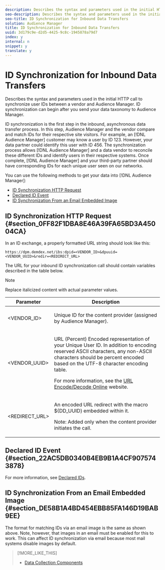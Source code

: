 ```yaml
---
description: Describes the syntax and parameters used in the initial HTTP call to synchronize user IDs between a vendor and Audience Manager. ID synchronization can begin after you send your data taxonomy to Audience Manager.
seo-description: Describes the syntax and parameters used in the initial HTTP call to synchronize user IDs between a vendor and Audience Manager. ID synchronization can begin after you send your data taxonomy to Audience Manager.
seo-title: ID Synchronization for Inbound Data Transfers
solution: Audience Manager
title: ID Synchronization for Inbound Data Transfers
uuid: 3d179c9e-d2d5-4425-9c8c-1945878a79d7
index: y
internal: n
snippet: y
translate: y
---
```


# ID Synchronization for Inbound Data Transfers

Describes the syntax and parameters used in the initial HTTP call to synchronize user IDs between a vendor and Audience Manager. ID synchronization can begin after you send your data taxonomy to Audience Manager.


<!-- c_id_sync_in.xml -->


ID synchronization is the first step in the inbound, asynchronous data transfer process. In this step, Audience Manager and the vendor compare and match IDs for their respective site visitors. For example, an [!DNL Audience Manager] customer may know a user by ID 123. However, your data partner could identify this user with ID 456. The synchronization process allows [!DNL Audience Manager] and a data vendor to reconcile these different IDs and identify users in their respective systems. Once complete, [!DNL Audience Manager] and your third-party partner should have corresponding IDs for each unique user seen on our networks. 


You can use the following methods to get your data into [!DNL Audience Manager]: 

* [ID Synchronization HTTP Request](../../../c_integration/sending-audience-data/batch-data-transfer-explained/id-sync-http.md#section_0FF82F1DBA8E46A39FA65BD3A45004CA)
* [Declared ID Event](../../../c_integration/sending-audience-data/batch-data-transfer-explained/id-sync-http.md#section_22AC5DB0340B4EB9B1A4CF9075743878)
* [ID Synchronization From an Email Embedded Image](../../../c_integration/sending-audience-data/batch-data-transfer-explained/id-sync-http.md#section_DE58B1A4BD454EBB85FA146D19BAB9EE)



## ID Synchronization HTTP Request {#section_0FF82F1DBA8E46A39FA65BD3A45004CA}



In an ID exchange, a properly formatted URL string should look like this: 
```
https://dpm.demdex.net/ibs:dpid=<VENDOR_ID>&dpuuid=<VENDOR_UUID>&redir=<REDIRECT_URL>
```



The URL for your inbound ID synchronization call should contain variables described in the table below. 
>[!NOTE]
>
>Replace italicized content with actual parameter values.





<table id="table_EB9F4246E2A34ABB8ED06EA458EB186F"> 
 <thead> 
  <tr> 
   <th colname="col1" class="entry"> Parameter </th> 
   <th colname="col2" class="entry"> Description </th> 
  </tr> 
 </thead>
 <tbody> 
  <tr> 
   <td colname="col1"> <span class="codeph"> <span class="varname"> &lt;VENDOR_ID&gt;</span> </span> </td> 
   <td colname="col2"> <p>Unique ID for the content provider (assigned by <span class="keyword"> Audience Manager</span>). </p> </td> 
  </tr> 
  <tr> 
   <td colname="col1"> <span class="codeph"> <span class="varname"> &lt;VENDOR_UUID&gt;</span> </span> </td> 
   <td colname="col2"> <p>URL (Percent) Encoded representation of your Unique User ID. In addition to encoding reserved ASCII characters, any non-ASCII characters should be percent encoded based on the UTF-8 character encoding table. </p> <p>For more information, see the <a href="https://www.url-encode-decode.com" format="http" scope="external"> URL Encode/Decode Online</a> website. </p> </td> 
  </tr> 
  <tr> 
   <td colname="col1"> <span class="codeph"> <span class="varname"> &lt;REDIRECT_URL&gt;</span> </span> </td> 
   <td colname="col2"> <p>An encoded URL redirect with the macro <span class="codeph"> ${DD_UUID}</span> embedded within it. </p> <p>Note:  Added only when the content provider initiates the call. </p> </td> 
  </tr> 
 </tbody> 
</table>


## Declared ID Event {#section_22AC5DB0340B4EB9B1A4CF9075743878}



For more information, see [Declared IDs](../../../c_features/declared-ids.md#concept_2CD1CC1558354F38B3DEDBE09AE8E869). 

## ID Synchronization From an Email Embedded Image {#section_DE58B1A4BD454EBB85FA146D19BAB9EE}



The format for matching IDs via an email image is the same as shown above. Note, however, that images in an email must be enabled for this to work. This can affect ID synchronization via email because most mail systems disable images by default. 
>[!MORE_LIKE_THIS]
>
>* [Data Collection Components](components-data-collection.md#concept_66CFFEBF5E8B41ED94082D562A93506E)
